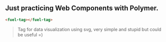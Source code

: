 ## Just practicing Web Components with Polymer.

```html
<fuel-tag></fuel-tag>
```
> Tag for data visualization using svg, very simple and stupid but could be useful =)

[Demo live]: http://salc2.github.io/fuel-tag